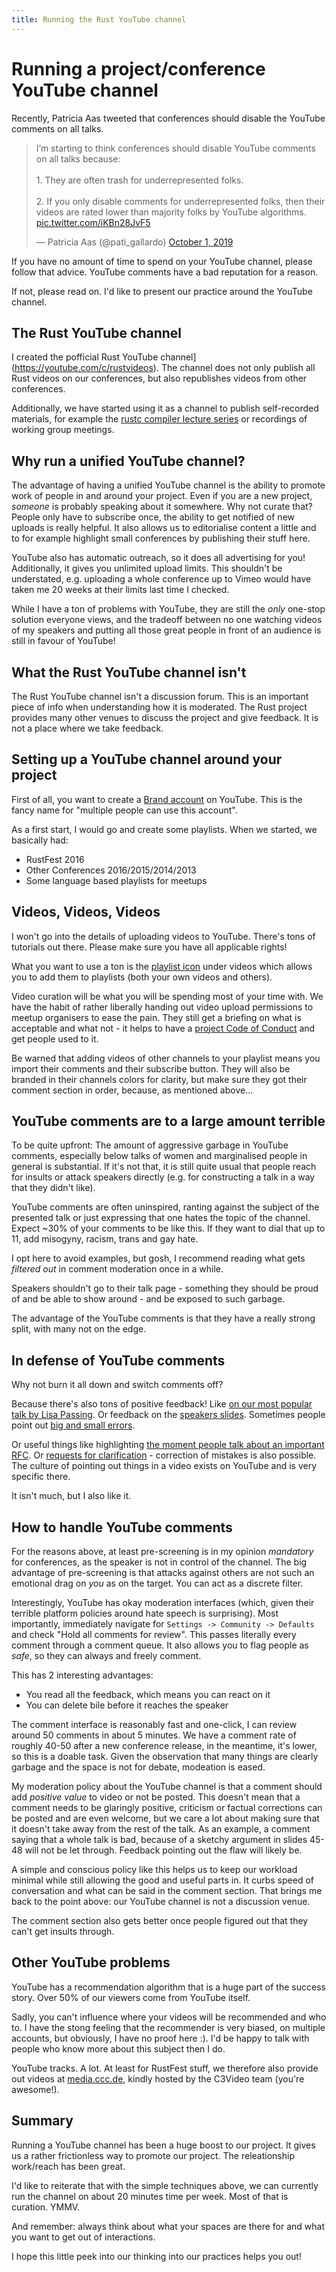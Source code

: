 ```yaml
---
title: Running the Rust YouTube channel
---
```


# Running a project/conference YouTube channel

Recently, Patricia Aas tweeted that conferences should disable the YouTube comments on all talks.

<blockquote class="twitter-tweet"><p lang="en" dir="ltr">I’m starting to think conferences should disable YouTube comments on all talks because:<br><br>1. They are often trash for underrepresented folks.<br><br>2. If you only disable comments for underrepresented folks, then their videos are rated lower than majority folks by YouTube algorithms. <a href="https://t.co/iKBn28JvF5">pic.twitter.com/iKBn28JvF5</a></p>&mdash; Patricia Aas (@pati_gallardo) <a href="https://twitter.com/pati_gallardo/status/1178923626403434497?ref_src=twsrc%5Etfw">October 1, 2019</a></blockquote> <script async src="https://platform.twitter.com/widgets.js" charset="utf-8"></script> 

If you have no amount of time to spend on your YouTube channel, please follow that advice. YouTube comments have a bad reputation for a reason.

If not, please read on. I'd like to present our practice around the YouTube channel.

## The Rust YouTube channel

I created the pofficial Rust YouTube channel](https://youtube.com/c/rustvideos). The channel does not only publish all Rust videos on our conferences, but also republishes videos from other conferences.

Additionally, we have started using it as a channel to publish self-recorded materials, for example the [rustc compiler lecture series](https://www.youtube.com/playlist?list=PL85XCvVPmGQhOL-J2Ng7qlPvDVOwYpGTN) or recordings of working group meetings.

## Why run a unified YouTube channel?

The advantage of having a unified YouTube channel is the ability to promote work of people in and around your project. Even if you are a new project, _someone_ is probably speaking about it somewhere. Why not curate that? People only have to subscribe once, the ability to get notified of new uploads is really helpful. It also allows us to editorialise content a little and to for example highlight small conferences by publishing their stuff here.

YouTube also has automatic outreach, so it does all advertising for you! Additionally, it gives you unlimited upload limits. This shouldn't be understated, e.g. uploading a whole conference up to Vimeo would have taken me 20 weeks at their limits last time I checked.

While I have a ton of problems with YouTube, they are still the _only_ one-stop solution everyone views, and the tradeoff between no one watching videos of my speakers and putting all those great people in front of an audience is still in favour of YouTube!

## What the Rust YouTube channel isn't

The Rust YouTube channel isn't a discussion forum. This is an important piece of info when understanding how it is moderated. The Rust project provides many other venues to discuss the project and give feedback. It is not a place where we take feedback.

## Setting up a YouTube channel around your project

First of all, you want to create a [Brand account](https://support.google.com/youtube/answer/1646861?hl=en) on YouTube. This is the fancy name for "multiple people can use this account".

As a first start, I would go and create some playlists. When we started, we basically had:

* RustFest 2016
* Other Conferences 2016/2015/2014/2013
* Some language based playlists for meetups

## Videos, Videos, Videos

I won't go into the details of uploading videos to YouTube. There's tons of tutorials out there. Please make sure you have all applicable rights!

What you want to use a ton is the [playlist icon](https://lh3.googleusercontent.com/zcvhfCUM2oTZeKE8cwJB51QbNjXR2vBIYQO8uUM3VLT510_o7NtdGLZroVgfHHZtk88=w18) under videos which allows you to add them to playlists (both your own videos and others).

Video curation will be what you will be spending most of your time with. We have the habit of rather liberally handing out video upload permissions to meetup organisers to ease the pain. They still get a briefing on what is acceptable and what not - it helps to have a [project Code of Conduct](https://www.rust-lang.org/policies/code-of-conduct) and get people used to it.

Be warned that adding videos of other channels to your playlist means you import their comments and their subscribe button. They will also be branded in their channels colors for clarity, but make sure they got their comment section in order, because, as mentioned above...

## YouTube comments are to a large amount terrible

To be quite upfront: The amount of aggressive garbage in YouTube comments, especially below talks of women and marginalised people in general is substantial. If it's not that, it is still quite usual that people reach for insults or attack speakers directly (e.g. for constructing a talk in a way that they didn't like).

YouTube comments are often uninspired, ranting against the subject of the presented talk or just expressing that one hates the topic of the channel. Expect ~30% of your comments to be like this. If they want to dial that up to 11, add misogyny, racism, trans and gay hate.

I opt here to avoid examples, but gosh, I recommend reading what gets _filtered out_ in comment moderation once in a while.

Speakers shouldn't go to their talk page - something they should be proud of and be able to show around - and be exposed to such garbage.

The advantage of the YouTube comments is that they have a really strong split, with many not on the edge.

## In defense of YouTube comments

Why not burn it all down and switch comments off?

Because there's also tons of positive feedback! Like [on our most popular talk by Lisa Passing](https://www.youtube.com/watch?v=Ktwl97Ph-SI&lc=UgjPzulPSYIp5XgCoAEC). Or feedback on the [speakers slides](https://www.youtube.com/watch?v=lLzFJenzBng&lc=UgzVow6kTf9NDFnO76h4AaABAg). Sometimes people point out [big and small errors](https://www.youtube.com/watch?v=lLzFJenzBng&lc=UgxL4R6-mURR_F6Kg2x4AaABAg).

Or useful things like highlighting [the moment people talk about an important RFC](https://www.youtube.com/watch?v=EwlSlpyaZFY&lc=UgyszVgZSTa5NNyRC5V4AaABAg). Or [requests for clarification](https://www.youtube.com/watch?v=-Tj8Q12DaEQ&lc=Ugw1gefh8uIuk_4EyJt4AaABAg) - correction of mistakes is also possible. The culture of pointing out things in a video exists on YouTube and is very specific there.

It isn't much, but I also like it.

## How to handle YouTube comments

For the reasons above, at least pre-screening is in my opinion _mandatory_ for conferences, as the speaker is not in control of the channel. The big advantage of pre-screening is that attacks against others are not such an emotional drag on _you_ as on the target. You can act as a discrete filter.

Interestingly, YouTube has okay moderation interfaces (which, given their terrible platform policies around hate speech is surprising). Most importantly, immediately navigate for `Settings -> Community -> Defaults` and check "Hold all comments for review". This passes literally every comment through a comment queue. It also allows you to flag people as _safe_, so they can always and freely comment.

This has 2 interesting advantages:
* You read all the feedback, which means you can react on it
* You can delete bile before it reaches the speaker

The comment interface is reasonably fast and one-click, I can review around 50 comments in about 5 minutes. We have a comment rate of roughly 40-50 after a new conference release, in the meantime, it's lower, so this is a doable task. Given the observation that many things are clearly garbage and the space is not for debate, modeation is eased.

My moderation policy about the YouTube channel is that a comment should add _positive value_ to video or not be posted. This doesn't mean that a comment needs to be glaringly positive, criticism or factual corrections can be posted and are even welcome, but we care a lot about making sure that it doesn't take away from the rest of the talk. As an example, a comment saying that a whole talk is bad, because of a sketchy argument in slides 45-48 will not be let through. Feedback pointing out the flaw will likely be.

A simple and conscious policy like this helps us to keep our workload minimal while still allowing the good and useful parts in. It curbs speed of conversation and what can be said in the comment section. That brings me back to the point above: our YouTube channel is not a discussion venue.

The comment section also gets better once people figured out that they can't get insults through.

## Other YouTube problems

YouTube has a recommendation algorithm that is a huge part of the success story. Over 50% of our viewers come from YouTube itself.

Sadly, you can't influence where your videos will be recommended and who to. I have the stong feeling that the recommender is very biased, on multiple accounts, but obviously, I have no proof here :). I'd be happy to talk with people who know more about this subject then I do.

YouTube tracks. A lot. At least for RustFest stuff, we therefore also provide out videos at [media.ccc.de](https://media.ccc.de/), kindly hosted by the C3Video team (you're awesome!).

## Summary

Running a YouTube channel has been a huge boost to our project. It gives us a rather frictionless way to promote our project. The releationship work/reach has been great.

I'd like to reiterate that with the simple techniques above, we can currently run the channel on about 20 minutes time per week. Most of that is curation. YMMV.

And remember: always think about what your spaces are there for and what you want to get out of interactions.

I hope this little peek into our thinking into our practices helps you out!